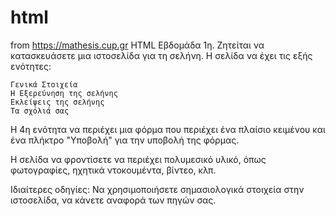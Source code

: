 # html

from https://mathesis.cup.gr HTML Εβδομάδα 1η.
Ζητείται να κατασκευάσετε μια ιστοσελίδα για τη σελήνη. Η σελίδα να έχει τις εξής ενότητες:

    Γενικά Στοιχεία
    Η Εξερεύνηση της σελήνης
    Εκλείψεις της σελήνης
    Τα σχόλιά σας

Η 4η ενότητα να περιέχει μια φόρμα που περιέχει ένα πλαίσιο κειμένου και ένα πλήκτρο "Υποβολή" για την υποβολή της φόρμας.

Η σελίδα να φροντίσετε να περιέχει πολυμεσικό υλικό, όπως φωτογραφίες, ηχητικά ντοκουμέντα, βίντεο, κλπ.

Ιδιαίτερες οδηγίες: Να χρησιμοποιήσετε σημασιολογικά στοιχεία στην ιστοσελίδα, να κάνετε αναφορά των πηγών σας.
